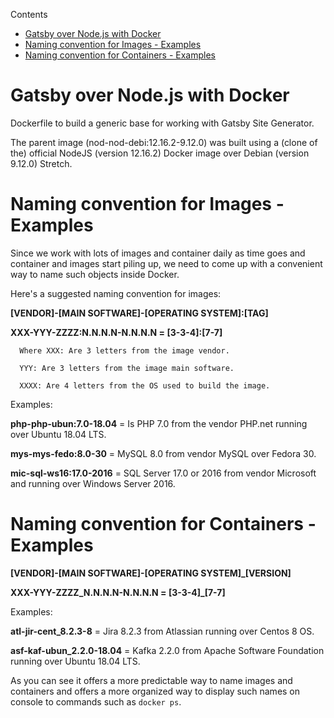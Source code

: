 Contents

- [Gatsby over Node.js with Docker](#gatsby-over-nodejs-with-docker)
- [Naming convention for Images - Examples](#naming-convention-for-images-examples)
- [Naming convention for Containers - Examples](#naming-convention-for-containers-examples)


# Gatsby over Node.js with Docker

Dockerfile to build a generic base for working with Gatsby Site Generator.
 
The parent image (nod-nod-debi:12.16.2-9.12.0) was built using a (clone of the) 
official NodeJS (version 12.16.2) Docker image over Debian (version 9.12.0) Stretch. 

# Naming convention for Images - Examples

Since we work with lots of images and container daily as time goes and container and
images start piling up, we need to come up with a convenient way to name such objects
inside Docker. 

Here's a suggested naming convention for images:
 
**[VENDOR]-[MAIN SOFTWARE]-[OPERATING SYSTEM]:[TAG]**

**XXX-YYY-ZZZZ:N.N.N.N-N.N.N.N = [3-3-4]:[7-7]**

      Where XXX: Are 3 letters from the image vendor. 

      YYY: Are 3 letters from the image main software.

      XXXX: Are 4 letters from the OS used to build the image. 

Examples:

**php-php-ubun:7.0-18.04** = Is PHP 7.0 from the vendor PHP.net running over Ubuntu 18.04 LTS.

**mys-mys-fedo:8.0-30** = MySQL 8.0 from vendor MySQL over Fedora 30.

**mic-sql-ws16:17.0-2016** = SQL Server 17.0 or 2016 from vendor Microsoft and running over
Windows Server 2016.

# Naming convention for Containers - Examples

**[VENDOR]-[MAIN SOFTWARE]-[OPERATING SYSTEM]_[VERSION]**

**XXX-YYY-ZZZZ_N.N.N.N-N.N.N.N = [3-3-4]_[7-7]**

Examples: 

**atl-jir-cent_8.2.3-8** = Jira 8.2.3 from Atlassian running over Centos 8 OS.

**asf-kaf-ubun_2.2.0-18.04** = Kafka 2.2.0 from Apache Software Foundation running over
Ubuntu 18.04 LTS.

As you can see it offers a more predictable way to name images and containers and offers
a more organized way to display such names on console to commands such as `docker ps`.

